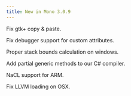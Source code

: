 ```yaml
---
title: New in Mono 3.0.9
---
```


Fix gtk+ copy & paste.

Fix debugger support for custom attributes.

Proper stack bounds calculation on windows.

Add partial generic methods to our C\# compiler.

NaCL support for ARM.

Fix LLVM loading on OSX.
